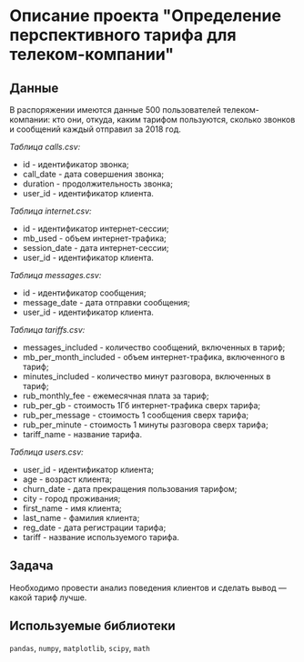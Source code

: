 # Описание проекта "Определение перспективного тарифа для телеком-компании"

## Данные
В распоряжении имеются данные 500 пользователей телеком-компании: кто они, откуда, каким тарифом пользуются, сколько звонков и сообщений каждый отправил за 2018 год.  

*Таблица calls.csv:*
- id - идентификатор звонка;
- call_date - дата совершения звонка;
- duration - продолжительность звонка;
- user_id - идентификатор клиента.   
  
*Таблица internet.csv:*
- id - идентификатор интернет-сессии;
- mb_used - объем интернет-трафика;
- session_date - дата интернет-сессии;
- user_id - идентификатор клиента.   

*Таблица messages.csv:*
- id - идентификатор сообщения;
- message_date - дата отправки сообщения;
- user_id - идентификатор клиента.  
 
*Таблица tariffs.csv:*
- messages_included - количество сообщений, включенных в тариф;
- mb_per_month_included - объем интернет-трафика, включенного в тариф;
- minutes_included - количество минут разговора, включенных в тариф;
- rub_monthly_fee - ежемесячная плата за тариф;
- rub_per_gb - стоимость 1Гб интернет-трафика сверх тарифа;
- rub_per_message - стоимость 1 сообщения сверх тарифа;
- rub_per_minute - стоимость 1 минуты разговора сверх тарифа;
- tariff_name - название тарифа.   

*Таблица users.csv:*
- user_id - идентификатор клиента;
- age - возраст клиента;
- churn_date - дата прекращения пользования тарифом;
- city - город проживания;
- first_name - имя клиента;
- last_name - фамилия клиента;
- reg_date - дата регистрации тарифа;
- tariff - название используемого тарифа.   

## Задача
Необходимо провести анализ поведения клиентов и сделать вывод — какой тариф лучше.

## Используемые библиотеки
`pandas`, `numpy`, `matplotlib`, `scipy`, `math`
